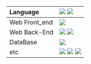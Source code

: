 

|Language|<img src="https://camo.githubusercontent.com/93fb3d48930226792c8b3514f0638061c8effa5a8f5944a713008f8643561b03/68747470733a2f2f696d672e736869656c64732e696f2f62616467652f4a6176615363726970742d4637444631453f7374796c653d666c61742d737175617265266c6f676f3d4a617661536372697074266c6f676f436f6c6f723d626c61636b"/> <img src="https://camo.githubusercontent.com/2aac1c093569bb71bbb315423d3f2fb4ab0b760cfd1ad3e4674369e577268367/68747470733a2f2f696d672e736869656c64732e696f2f62616467652f4a6176612d3030373339363f7374796c653d666c61742d737175617265266c6f676f3d4f70656e4a444b266c6f676f436f6c6f723d7768697465"/>|
|:---|:---|
|Web Front_end|<img src="https://camo.githubusercontent.com/63ce25bbb454213b0d70cf07a16157f900c64751068755d0ed379b5a9b164eb2/68747470733a2f2f696d672e736869656c64732e696f2f62616467652f52656163742d3433424246463f7374796c653d666c61742d737175617265266c6f676f3d5265616374266c6f676f436f6c6f723d7768697465"/> |
|Web Back-End|<img src="https://img.shields.io/badge/springboot-6DB33F?style=for-the-badge&logo=springboot&logoColor=white"> <img src="https://img.shields.io/badge/JSP-FF4000?style=for-the-badge&logo=JSP&logoColor=white">|
|DataBase|<img src="https://img.shields.io/badge/MySQL-4479A1?style=for-the-badge&logo=MySQL&logoColor=white">|
|etc|<img src="https://img.shields.io/badge/Vegas-1A1A1A?style=for-the-badge&logo=Vegas&logoColor=white"> <img src="https://img.shields.io/badge/Photoshop-1A1A1A?style=for-the-badge&logo=Photoshop&logoColor=white"> <img src="https://img.shields.io/badge/Adobe Audition-1A1A1A?style=for-the-badge&logo=AdobeAudition&logoColor=white">|

















